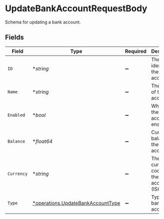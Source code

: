 # UpdateBankAccountRequestBody

Schema for updating a bank account.


## Fields

| Field                                                                                 | Type                                                                                  | Required                                                                              | Description                                                                           | Example                                                                               |
| ------------------------------------------------------------------------------------- | ------------------------------------------------------------------------------------- | ------------------------------------------------------------------------------------- | ------------------------------------------------------------------------------------- | ------------------------------------------------------------------------------------- |
| `ID`                                                                                  | **string*                                                                             | :heavy_minus_sign:                                                                    | The unique identifier of the bank account.                                            | b7e6c2a0-1f2d-4c3b-9a8e-123456789abc                                                  |
| `Name`                                                                                | **string*                                                                             | :heavy_minus_sign:                                                                    | The name of the bank account.                                                         | Checking Account                                                                      |
| `Enabled`                                                                             | **bool*                                                                               | :heavy_minus_sign:                                                                    | Whether the bank account is enabled.                                                  | true                                                                                  |
| `Balance`                                                                             | **float64*                                                                            | :heavy_minus_sign:                                                                    | Current balance of the bank account.                                                  | 1500.75                                                                               |
| `Currency`                                                                            | **string*                                                                             | :heavy_minus_sign:                                                                    | The currency code for the bank account (ISO 4217).                                    | USD                                                                                   |
| `Type`                                                                                | [*operations.UpdateBankAccountType](../../models/operations/updatebankaccounttype.md) | :heavy_minus_sign:                                                                    | Type of the bank account.                                                             | depository                                                                            |